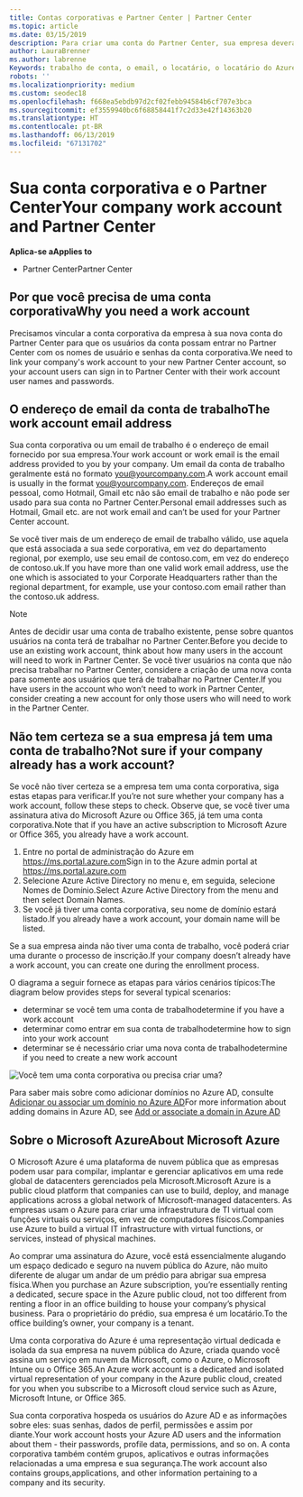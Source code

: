 ```yaml
---
title: Contas corporativas e Partner Center | Partner Center
ms.topic: article
ms.date: 03/15/2019
description: Para criar uma conta do Partner Center, sua empresa deverá ter uma conta de trabalho. Se você tiver uma assinatura ativa para o Microsoft Azure ou Office 365, você já tiver uma conta de trabalho.
author: LauraBrenner
ms.author: labrenne
Keywords: trabalho de conta, o email, o locatário, o locatário do Azure, criar conta, nome de domínio
robots: ''
ms.localizationpriority: medium
ms.custom: seodec18
ms.openlocfilehash: f668ea5ebdb97d2cf02febb94584b6cf707e3bca
ms.sourcegitcommit: ef3559940bc6f68858441f7c2d33e42f14363b20
ms.translationtype: HT
ms.contentlocale: pt-BR
ms.lasthandoff: 06/13/2019
ms.locfileid: "67131702"
---
```

# <a name="your-company-work-account-and-partner-center"></a><span data-ttu-id="b58ea-105">Sua conta corporativa e o Partner Center</span><span class="sxs-lookup"><span data-stu-id="b58ea-105">Your company work account and Partner Center</span></span>  

<span data-ttu-id="b58ea-106">**Aplica-se a**</span><span class="sxs-lookup"><span data-stu-id="b58ea-106">**Applies to**</span></span>

-  <span data-ttu-id="b58ea-107">Partner Center</span><span class="sxs-lookup"><span data-stu-id="b58ea-107">Partner Center</span></span>

## <a name="why-you-need-a-work-account"></a><span data-ttu-id="b58ea-108">Por que você precisa de uma conta corporativa</span><span class="sxs-lookup"><span data-stu-id="b58ea-108">Why you need a work account</span></span>

<span data-ttu-id="b58ea-109">Precisamos vincular a conta corporativa da empresa à sua nova conta do Partner Center para que os usuários da conta possam entrar no Partner Center com os nomes de usuário e senhas da conta corporativa.</span><span class="sxs-lookup"><span data-stu-id="b58ea-109">We need to link your company's work account to your new Partner Center account, so your account users can sign in to Partner Center with their work account user names and passwords.</span></span>

## <a name="the-work-account-email-address"></a><span data-ttu-id="b58ea-110">O endereço de email da conta de trabalho</span><span class="sxs-lookup"><span data-stu-id="b58ea-110">The work account email address</span></span>

<span data-ttu-id="b58ea-111">Sua conta corporativa ou um email de trabalho é o endereço de email fornecido por sua empresa.</span><span class="sxs-lookup"><span data-stu-id="b58ea-111">Your work account or work email is the email address provided to you by your company.</span></span> <span data-ttu-id="b58ea-112">Um email da conta de trabalho geralmente está no formato you@yourcompany.com.</span><span class="sxs-lookup"><span data-stu-id="b58ea-112">A work account email is usually in the format you@yourcompany.com.</span></span> <span data-ttu-id="b58ea-113">Endereços de email pessoal, como Hotmail, Gmail etc não são email de trabalho e não pode ser usado para sua conta no Partner Center.</span><span class="sxs-lookup"><span data-stu-id="b58ea-113">Personal email addresses such as Hotmail, Gmail etc. are not work email and can’t be used for your Partner Center account.</span></span> 

<span data-ttu-id="b58ea-114">Se você tiver mais de um endereço de email de trabalho válido, use aquela que está associada a sua sede corporativa, em vez do departamento regional, por exemplo, use seu email de contoso.com, em vez do endereço de contoso.uk.</span><span class="sxs-lookup"><span data-stu-id="b58ea-114">If you have more than one valid work email address, use the one which is associated to your Corporate Headquarters rather than the regional department, for example, use your contoso.com email rather than the contoso.uk address.</span></span>

> [!NOTE]  
>  <span data-ttu-id="b58ea-115">Antes de decidir usar uma conta de trabalho existente, pense sobre quantos usuários na conta terá de trabalhar no Partner Center.</span><span class="sxs-lookup"><span data-stu-id="b58ea-115">Before you decide to use an existing work account, think about how many users in the account will need to work in Partner Center.</span></span> <span data-ttu-id="b58ea-116">Se você tiver usuários na conta que não precisa trabalhar no Partner Center, considere a criação de uma nova conta para somente aos usuários que terá de trabalhar no Partner Center.</span><span class="sxs-lookup"><span data-stu-id="b58ea-116">If you have users in the account who won’t need to work in Partner Center, consider creating a new account for only those users who will need to work in the Partner Center.</span></span>


## <a name="not-sure-if-your-company-already-has-a-work-account"></a><span data-ttu-id="b58ea-117">Não tem certeza se a sua empresa já tem uma conta de trabalho?</span><span class="sxs-lookup"><span data-stu-id="b58ea-117">Not sure if your company already has a work account?</span></span>

<span data-ttu-id="b58ea-118">Se você não tiver certeza se a empresa tem uma conta corporativa, siga estas etapas para verificar.</span><span class="sxs-lookup"><span data-stu-id="b58ea-118">If you’re not sure whether your company has a work account, follow these steps to check.</span></span> <span data-ttu-id="b58ea-119">Observe que, se você tiver uma assinatura ativa do Microsoft Azure ou Office 365, já tem uma conta corporativa.</span><span class="sxs-lookup"><span data-stu-id="b58ea-119">Note that if you have an active subscription to Microsoft Azure or Office 365, you already have a work account.</span></span>

1.  <span data-ttu-id="b58ea-120">Entre no portal de administração do Azure em https://ms.portal.azure.com</span><span class="sxs-lookup"><span data-stu-id="b58ea-120">Sign in to the Azure admin portal at https://ms.portal.azure.com</span></span>
2.  <span data-ttu-id="b58ea-121">Selecione Azure Active Directory no menu e, em seguida, selecione Nomes de Domínio.</span><span class="sxs-lookup"><span data-stu-id="b58ea-121">Select Azure Active Directory from the menu and then select Domain Names.</span></span>
3.  <span data-ttu-id="b58ea-122">Se você já tiver uma conta corporativa, seu nome de domínio estará listado.</span><span class="sxs-lookup"><span data-stu-id="b58ea-122">If you already have a work account, your domain name will be listed.</span></span>

<span data-ttu-id="b58ea-123">Se a sua empresa ainda não tiver uma conta de trabalho, você poderá criar uma durante o processo de inscrição.</span><span class="sxs-lookup"><span data-stu-id="b58ea-123">If your company doesn’t already have a work account, you can create one during the enrollment process.</span></span>

<span data-ttu-id="b58ea-124">O diagrama a seguir fornece as etapas para vários cenários típicos:</span><span class="sxs-lookup"><span data-stu-id="b58ea-124">The diagram below provides steps for several typical scenarios:</span></span>

- <span data-ttu-id="b58ea-125">determinar se você tem uma conta de trabalho</span><span class="sxs-lookup"><span data-stu-id="b58ea-125">determine if you have a work account</span></span> 
- <span data-ttu-id="b58ea-126">determinar como entrar em sua conta de trabalho</span><span class="sxs-lookup"><span data-stu-id="b58ea-126">determine how to sign into your work account</span></span> 
- <span data-ttu-id="b58ea-127">determinar se é necessário criar uma nova conta de trabalho</span><span class="sxs-lookup"><span data-stu-id="b58ea-127">determine if you need to create a new work account</span></span>


![Você tem uma conta corporativa ou precisa criar uma?](images/onboardingAADFlow.png)

<span data-ttu-id="b58ea-129">Para saber mais sobre como adicionar domínios no Azure AD, consulte [Adicionar ou associar um domínio no Azure AD](https://docs.microsoft.com/azure/active-directory/active-directory-add-domain)</span><span class="sxs-lookup"><span data-stu-id="b58ea-129">For more information about adding domains in Azure AD, see [Add or associate a domain in Azure AD](https://docs.microsoft.com/azure/active-directory/active-directory-add-domain)</span></span>

## <a name="about-microsoft-azure"></a><span data-ttu-id="b58ea-130">Sobre o Microsoft Azure</span><span class="sxs-lookup"><span data-stu-id="b58ea-130">About Microsoft Azure</span></span>

<span data-ttu-id="b58ea-131">O Microsoft Azure é uma plataforma de nuvem pública que as empresas podem usar para compilar, implantar e gerenciar aplicativos em uma rede global de datacenters gerenciados pela Microsoft.</span><span class="sxs-lookup"><span data-stu-id="b58ea-131">Microsoft Azure is a public cloud platform that companies can use to build, deploy, and manage applications across a global network of Microsoft-managed datacenters.</span></span> <span data-ttu-id="b58ea-132">As empresas usam o Azure para criar uma infraestrutura de TI virtual com funções virtuais ou serviços, em vez de computadores físicos.</span><span class="sxs-lookup"><span data-stu-id="b58ea-132">Companies use Azure to build a virtual IT infrastructure with virtual functions, or services, instead of physical machines.</span></span> 

<span data-ttu-id="b58ea-133">Ao comprar uma assinatura do Azure, você está essencialmente alugando um espaço dedicado e seguro na nuvem pública do Azure, não muito diferente de alugar um andar de um prédio para abrigar sua empresa física.</span><span class="sxs-lookup"><span data-stu-id="b58ea-133">When you purchase an Azure subscription, you’re essentially renting a dedicated, secure space in the Azure public cloud, not too different from renting a floor in an office building to house your company’s physical business.</span></span> <span data-ttu-id="b58ea-134">Para o proprietário do prédio, sua empresa é um locatário.</span><span class="sxs-lookup"><span data-stu-id="b58ea-134">To the office building’s owner, your company is a tenant.</span></span> 

<span data-ttu-id="b58ea-135">Uma conta corporativa do Azure é uma representação virtual dedicada e isolada da sua empresa na nuvem pública do Azure, criada quando você assina um serviço em nuvem da Microsoft, como o Azure, o Microsoft Intune ou o Office 365.</span><span class="sxs-lookup"><span data-stu-id="b58ea-135">An Azure work account is a dedicated and isolated virtual representation of your company in the Azure public cloud, created for you when you subscribe to a Microsoft cloud service such as Azure, Microsoft Intune, or Office 365.</span></span> 

<span data-ttu-id="b58ea-136">Sua conta corporativa hospeda os usuários do Azure AD e as informações sobre eles: suas senhas, dados de perfil, permissões e assim por diante.</span><span class="sxs-lookup"><span data-stu-id="b58ea-136">Your work account hosts your Azure AD users and the information about them - their passwords, profile data, permissions, and so on.</span></span> <span data-ttu-id="b58ea-137">A conta corporativa também contém grupos, aplicativos e outras informações relacionadas a uma empresa e sua segurança.</span><span class="sxs-lookup"><span data-stu-id="b58ea-137">The work account also contains groups,applications, and other information pertaining to a company and its security.</span></span> 
